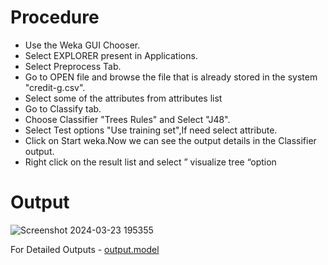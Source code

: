 # Procedure
- Use the Weka GUI Chooser. 
- Select EXPLORER present in Applications. 
- Select Preprocess Tab. 
- Go to OPEN file and browse the file that is already stored in the system "credit-g.csv".
- Select some of the attributes from attributes list 
- Go to Classify tab. 
- Choose Classifier "Trees Rules" and Select "J48".
- Select Test options "Use training set",If need select attribute. 
- Click on Start weka.Now we can see the output details in the Classifier output. 
- Right click on the result list and select ” visualize tree “option
# Output

![Screenshot 2024-03-23 195355](https://github.com/prabhasg03/Task-Codes/assets/121883587/dd3e3459-f31e-4b04-940f-bd3347ebfe55)

For Detailed Outputs - [output.model](https://github.com/prabhasg03/Task-Codes/blob/Data-Warehousing-and-Data-Mining/DWDM/Task%206/J48/output.model)
